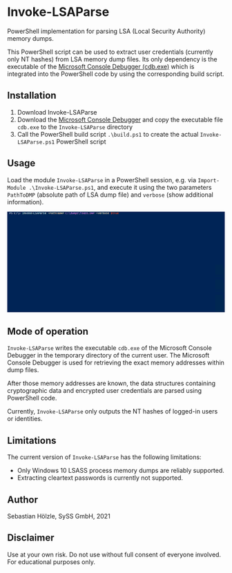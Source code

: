 # Invoke-LSAParse

PowerShell implementation for parsing LSA (Local Security Authority) memory dumps.

This PowerShell script can be used to extract user credentials (currently only NT hashes) from LSA memory dump files. Its only dependency is the executable of the [Microsoft Console Debugger (cdb.exe)](https://docs.microsoft.com/en-us/windows-hardware/drivers/debugger/debugger-download-tools) which is integrated into the PowerShell code by using the corresponding build script.


## Installation

1. Download Invoke-LSAParse
1. Download the [Microsoft Console Debugger](https://docs.microsoft.com/en-us/windows-hardware/drivers/debugger/debugger-download-tools) and copy the executable file `cdb.exe` to the `Invoke-LSAParse` directory
1. Call the PowerShell build script `.\build.ps1` to create the actual `Invoke-LSAParse.ps1` PowerShell script


## Usage

Load the module `Invoke-LSAParse` in a PowerShell session, e.g. via `Import-Module .\Invoke-LSAParse.ps1`, and execute it using the two parameters `PathToDMP` (absolute path of LSA dump file) and `verbose` (show additional information).

![Example Execution](./example.gif)


## Mode of operation

`Invoke-LSAParse` writes the executable `cdb.exe` of the Microsoft Console Debugger in the temporary directory of the current user. The Microsoft Console Debugger is used for retrieving the exact memory addresses within dump files.

After those memory addresses are known, the data structures containing cryptographic data and encrypted user credentials are parsed using PowerShell code.

Currently, `Invoke-LSAParse` only outputs the NT hashes of logged-in users or identities.


## Limitations

The current version of `Invoke-LSAParse` has the following limitations:

* Only Windows 10 LSASS process memory dumps are reliably supported.
* Extracting cleartext passwords is currently not supported.

## Author
Sebastian Hölzle, SySS GmbH, 2021

## Disclaimer

Use at your own risk. Do not use without full consent of everyone involved.
For educational purposes only.

